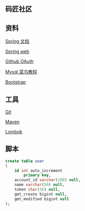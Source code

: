 ## 码匠社区

## 资料
[Spring 文档](https://spring.io/guides)

[Spring web](https://spring.io/guides/gs/serving-web-content/)

[Github OAuth](https://developer.github.com/apps/building-github-apps/creating-a-github-app/)

[Mysql 菜鸟教程](https://www.runoob.com/mysql/mysql-tutorial.html)

[Bootstrap](https://v3.bootcss.com/)
## 工具
[Git](https://git-scm.com/downloads)

[Maven](https://mvnrepository.com/)

[Lombok](https://projectlombok.org/)

## 脚本
```sql
create table user
(
	id int auto_increment
		primary key,
	account_id varchar(100) null,
	name varchar(50) null,
	token char(36) null,
	gmt_create bigint null,
	gmt_modified bigint null
);
```

